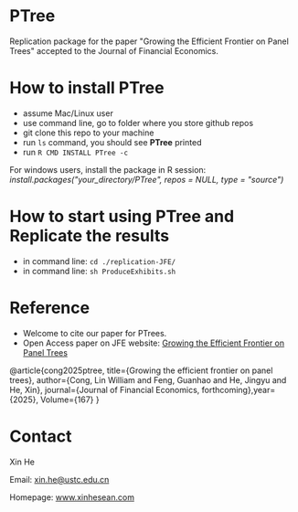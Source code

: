 # PTree
Replication package for the paper "Growing the Efficient Frontier on Panel Trees" accepted to the Journal of Financial Economics.

# How to install **PTree**

- assume Mac/Linux user
- use command line, go to folder where you store github repos
- git clone this repo to your machine
- run `ls` command, you should see **PTree** printed
- run `R CMD INSTALL PTree -c`

For windows users, install the package in R session:
*install.packages("your_directory/PTree", repos = NULL, type = "source")*

# How to start using **PTree** and Replicate the results

- in command line: `cd ./replication-JFE/`
- in command line: `sh ProduceExhibits.sh`

# Reference

- Welcome to cite our paper for PTrees.
- Open Access paper on JFE website: [Growing the Efficient Frontier on Panel Trees](https://doi.org/10.1016/j.jfineco.2025.104024)


@article{cong2025ptree,
    title={Growing the efficient frontier on panel trees},
    ​author={Cong, Lin William and Feng, Guanhao and He, Jingyu and He, Xin},
    ​journal={Journal of Financial Economics, forthcoming},
    ​year={2025},
    Volume={167}
​}



# Contact 

Xin He 

Email: xin.he@ustc.edu.cn 

Homepage: www.xinhesean.com 
